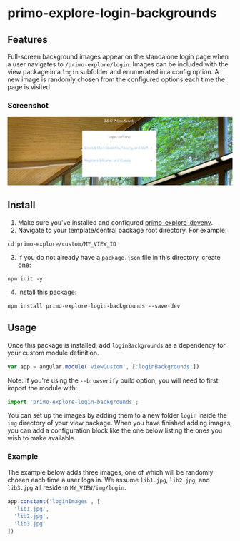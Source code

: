 # primo-explore-login-backgrounds

<!-- ![Build Status](https://api.travis-ci.org/Alliance-PCJWG/primo-explore-clickable-logo.svg?branch=master) -->

## Features
Full-screen background images appear on the standalone login page when a user navigates to `/primo-explore/login`. Images can be included with the view package in a `login` subfolder and enumerated in a config option. A new image is randomly chosen from the configured options each time the page is visited.

### Screenshot
![screenshot](screenshot.png)

## Install
1. Make sure you've installed and configured [primo-explore-devenv](https://github.com/ExLibrisGroup/primo-explore-devenv).
2. Navigate to your template/central package root directory. For example:
```
cd primo-explore/custom/MY_VIEW_ID
```
3. If you do not already have a `package.json` file in this directory, create one:
```
npm init -y
```
4. Install this package:
```
npm install primo-explore-login-backgrounds --save-dev
```

## Usage
Once this package is installed, add `loginBackgrounds` as a dependency for your custom module definition.

```js
var app = angular.module('viewCustom', ['loginBackgrounds'])
```
Note: If you're using the `--browserify` build option, you will need to first import the module with:

```javascript
import 'primo-explore-login-backgrounds';
```
You can set up the images by adding them to a new folder `login` inside the `img` directory of your view package. When you have finished adding images, you can add a configuration block like the one below listing the ones you wish to make available.

### Example

The example below adds three images, one of which will be randomly chosen each time a user logs in. We assume `lib1.jpg`, `lib2.jpg`, and `lib3.jpg` all reside in `MY_VIEW/img/login`.

```js
app.constant('loginImages', [
  'lib1.jpg',
  'lib2.jpg',
  'lib3.jpg'
])
```

<!-- ## Running tests
1. Clone the repo
2. Run `npm install`
3. Run `npm test` -->
